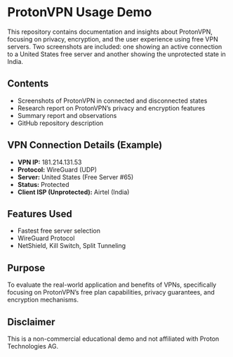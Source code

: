 # ProtonVPN Usage Demo

This repository contains documentation and insights about ProtonVPN, focusing on privacy, encryption, and the user experience using free VPN servers. Two screenshots are included: one showing an active connection to a United States free server and another showing the unprotected state in India.

## Contents
- Screenshots of ProtonVPN in connected and disconnected states
- Research report on ProtonVPN’s privacy and encryption features
- Summary report and observations
- GitHub repository description

## VPN Connection Details (Example)
- **VPN IP:** 181.214.131.53
- **Protocol:** WireGuard (UDP)
- **Server:** United States (Free Server #65)
- **Status:** Protected
- **Client ISP (Unprotected):** Airtel (India)

## Features Used
- Fastest free server selection
- WireGuard Protocol
- NetShield, Kill Switch, Split Tunneling

## Purpose
To evaluate the real-world application and benefits of VPNs, specifically focusing on ProtonVPN’s free plan capabilities, privacy guarantees, and encryption mechanisms.

## Disclaimer
This is a non-commercial educational demo and not affiliated with Proton Technologies AG.

